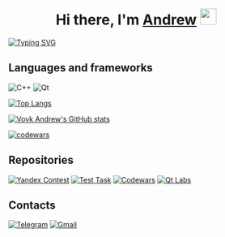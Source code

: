 <h1 align="center">Hi there, I'm <a href="https://github.com/vovkandrew1402" target="_blank">Andrew</a> 
<img src="https://github.com/blackcater/blackcater/raw/main/images/Hi.gif" height="32" width="32"/></h1>
<a href="https://git.io/typing-svg"><img src="https://readme-typing-svg.herokuapp.com?font=Fira+Code&pause=1000&color=6644F7&center=true&width=1000&lines=C%2B%2B+Developer" alt="Typing SVG" /></a>

## Languages and frameworks

![C++](https://img.shields.io/badge/c++-%2300599C.svg?style=for-the-badge&logo=c%2B%2B&logoColor=white)
![Qt](https://img.shields.io/badge/Qt-%23217346.svg?style=for-the-badge&logo=Qt&logoColor=white)

[![Top Langs](https://github-readme-stats.vercel.app/api/top-langs/?username=vovkandrew1402&layout=compact)](https://github.com/vovkandrew1402/github-readme-stats)

[![Vovk Andrew's GitHub stats](https://github-readme-stats.vercel.app/api?username=vovkandrew1402)](https://github.com/vovkandrew1402/github-readme-stats)

[![codewars](https://www.codewars.com/users/VovkAndrew/badges/large)](https://www.codewars.com/users/VovkAndrew)

## Repositories

[![Yandex Contest](https://github-readme-stats.vercel.app/api/pin/?username=vovkandrew1402&repo=Yandex-Contest)](https://github.com/vovkandrew1402/Yandex-Contest)
[![Test Task](https://github-readme-stats.vercel.app/api/pin/?username=vovkandrew1402&repo=Test-Task)](https://github.com/vovkandrew1402/Test-Task)
[![Codewars](https://github-readme-stats.vercel.app/api/pin/?username=vovkandrew1402&repo=Codewars)](https://github.com/vovkandrew1402/Codewars)
[![Qt Labs](https://github-readme-stats.vercel.app/api/pin/?username=vovkandrew1402&repo=Qt-labs)](https://github.com/vovkandrew1402/Qt-labs)

## Contacts

<a href="https://t.me/vovkandrew">![Telegram](https://img.shields.io/badge/Telegram-2CA5E0?style=for-the-badge&logo=telegram&logoColor=white)</a>
<a href="mailto:vovk1402@gmail.com">![Gmail](https://img.shields.io/badge/Gmail-D14836?style=for-the-badge&logo=gmail&logoColor=white)</a>

<!--
**vovkandrew1402/vovkandrew1402** is a ✨ _special_ ✨ repository because its `README.md` (this file) appears on your GitHub profile.

Here are some ideas to get you started:

- 🔭 I’m currently working on ...
- 🌱 I’m currently learning ...
- 👯 I’m looking to collaborate on ...
- 🤔 I’m looking for help with ...
- 💬 Ask me about ...
- 📫 How to reach me: ...
- 😄 Pronouns: ...
- ⚡ Fun fact: ...
-->

